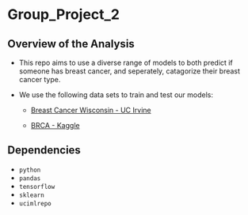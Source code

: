 # Group_Project_2

## Overview of the Analysis

* This repo aims to use a diverse range of models to both predict if someone has breast cancer, and seperately, catagorize their breast cancer type.
* We use the following data sets to train and test our models:

    * [Breast Cancer Wisconsin - UC Irvine](https://archive.ics.uci.edu/dataset/17/breast+cancer+wisconsin+diagnostic)

    * [BRCA - Kaggle](https://www.kaggle.com/datasets/amandam1/breastcancerdataset)

## Dependencies

- `python`
- `pandas`
- `tensorflow`
- `sklearn`
- `ucimlrepo`
